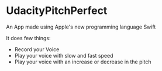 # UdacityPitchPerfect

An App made using Apple's new programming language Swift

It does few things:

- Record your Voice
- Play your voice with slow and fast speed
- Play your voice with an increase or decrease in the pitch

